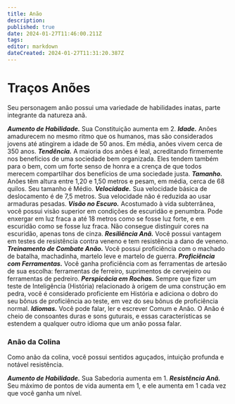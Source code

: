```yaml
---
title: Anão
description: 
published: true
date: 2024-01-27T11:46:00.211Z
tags: 
editor: markdown
dateCreated: 2024-01-27T11:31:20.387Z
---
```


# Traços Anões
Seu personagem anão possui uma variedade de habilidades inatas, parte integrante da natureza anã.

***Aumento de Habilidade.*** Sua Constituição aumenta em 2.
***Idade.*** Anões amadurecem no mesmo ritmo que os humanos, mas são considerados jovens até atingirem a idade de 50 anos. Em média, anões vivem cerca de 350 anos.
***Tendência.*** A maioria dos anões é leal, acreditando firmemente nos benefícios de uma sociedade bem organizada. Eles tendem também para o bem, com um forte senso de honra e a crença de que todos merecem compartilhar dos benefícios de uma sociedade justa.
***Tamanho.*** Anões têm altura entre 1,20 e 1,50 metros e pesam, em média, cerca de 68 quilos. Seu tamanho é Médio.
***Velocidade.*** Sua velocidade básica de deslocamento é de 7,5 metros. Sua velocidade não é reduzida ao usar armaduras pesadas.
***Visão no Escuro.*** Acostumado à vida subterrânea, você possui visão superior em condições de escuridão e penumbra. Pode enxergar em luz fraca a até 18 metros como se fosse luz forte, e em escuridão como se fosse luz fraca. Não consegue distinguir cores na escuridão, apenas tons de cinza.
***Resiliência Anã.*** Você possui vantagem em testes de resistência contra veneno e tem resistência a dano de veneno.
***Treinamento de Combate Anão.*** Você possui proficiência com o machado de batalha, machadinha, martelo leve e martelo de guerra.
***Proficiência com Ferramentas.*** Você ganha proficiência com as ferramentas de artesão de sua escolha: ferramentas de ferreiro, suprimentos de cervejeiro ou ferramentas de pedreiro.
***Perspicácia em Rochas.*** Sempre que fizer um teste de Inteligência (História) relacionado à origem de uma construção em pedra, você é considerado proficiente em História e adiciona o dobro do seu bônus de proficiência ao teste, em vez do seu bônus de proficiência normal.
***Idiomas.*** Você pode falar, ler e escrever Comum e Anão. O Anão é cheio de consoantes duras e sons guturais, e essas características se estendem a qualquer outro idioma que um anão possa falar.

### Anão da Colina
Como anão da colina, você possui sentidos aguçados, intuição profunda e notável resistência.

***Aumento de Habilidade.*** Sua Sabedoria aumenta em 1.
***Resistência Anã.*** Seu máximo de pontos de vida aumenta em 1, e ele aumenta em 1 cada vez que você ganha um nível.